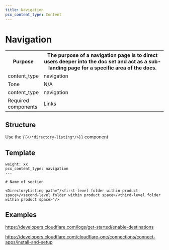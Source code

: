 ```yaml
---
title: Navigation
pcx_content_type: Content
---
```


# Navigation

<table>
  <tr>
    <th style="width:20%">Purpose</th>
    <th>The purpose of a navigation page is to direct users deeper into the doc set and act as a sub-landing page for a specific area of the docs.</th>
  </tr>
  <tr>
    <td>content_type</td>
    <td>navigation</td>
  </tr>
  <tr>
    <td>Tone</td>
    <td>N/A</td>
  </tr>
  <tr>
    <td>content_type</td>
    <td>navigation</td>
  </tr>
  <tr>
    <td>Required components</td>
    <td>Links</td>
  </tr>
</table>

## Structure

Use the ```{{</*directory-listing*/>}}``` component

## Template

```---
weight: xx
pcx_content_type: navigation
---
 
# Name of section
 
<DirectoryListing path="/<first-level folder within product space>/<second-level folder within product space>/<third-level folder within product space>"/>
```

## Examples

https://developers.cloudflare.com/logs/get-started/enable-destinations

https://developers.cloudflare.com/cloudflare-one/connections/connect-apps/install-and-setup
